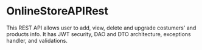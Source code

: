 # OnlineStoreAPIRest

This REST API allows user to add, view, delete and upgrade costumers' and products info. It has JWT security, DAO and DTO architecture, exceptions handler, and validations.
